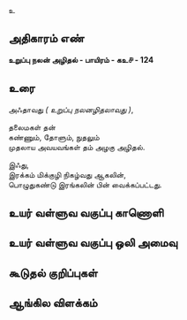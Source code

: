 உ


## அதிகாரம் எண்

**உறுப்பு நலன் அழிதல் - பாயிரம் - கஉ௪ - 124**

## உரை

அஃதாவது _( உறுப்பு நலனழிதலாவது )_,  

தலைமகள் தன்  
கண்ணும், தோளும், நுதலும்  
முதலாய அவயவங்கள் தம் அழகு அழிதல்.  

இஃது,  
இரக்கம் மிக்குழி நிகழ்வது ஆகலின்,  
பொழுதுகண்டு இரங்கலின் பின் வைக்கப்பட்டது.  

## உயர் வள்ளுவ வகுப்பு காணொளி


## உயர் வள்ளுவ வகுப்பு ஒலி அமைவு 


## கூடுதல் குறிப்புகள்


## ஆங்கில விளக்கம்

